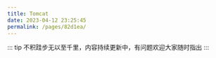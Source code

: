 ```yaml
---
title: Tomcat
date: 2023-04-12 23:25:45
permalink: /pages/82d1ea/
---
```

::: tip
不积跬步无以至千里，内容持续更新中，有问题欢迎大家随时指出
:::